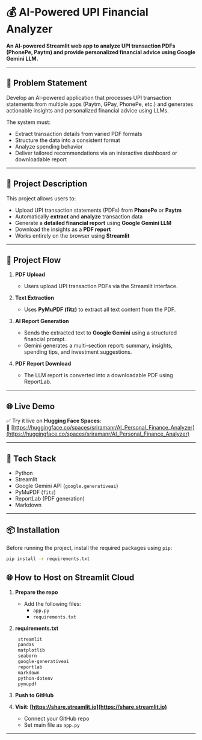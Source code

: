 # 💰 AI-Powered UPI Financial Analyzer

**An AI-powered Streamlit web app to analyze UPI transaction PDFs (PhonePe, Paytm) and provide personalized financial advice using Google Gemini LLM.**

---

## 🧾 Problem Statement

Develop an AI-powered application that processes UPI transaction statements from multiple apps (Paytm, GPay, PhonePe, etc.) and generates actionable insights and personalized financial advice using LLMs.

The system must:
- Extract transaction details from varied PDF formats
- Structure the data into a consistent format
- Analyze spending behavior
- Deliver tailored recommendations via an interactive dashboard or downloadable report

---

## 📌 Project Description

This project allows users to:
- Upload UPI transaction statements (PDFs) from **PhonePe** or **Paytm**
- Automatically **extract** and **analyze** transaction data
- Generate a **detailed financial report** using **Google Gemini LLM**
- Download the insights as a **PDF report**
- Works entirely on the browser using **Streamlit**

---

## 🚀 Project Flow

1. **PDF Upload**
   - Users upload UPI transaction PDFs via the Streamlit interface.

2. **Text Extraction**
   - Uses **PyMuPDF (fitz)** to extract all text content from the PDF.

3. **AI Report Generation**
   - Sends the extracted text to **Google Gemini** using a structured financial prompt.
   - Gemini generates a multi-section report: summary, insights, spending tips, and investment suggestions.

4. **PDF Report Download**
   - The LLM report is converted into a downloadable PDF using ReportLab.

---

## 🌐 Live Demo

✅ Try it live on **Hugging Face Spaces**:  
🔗 [https://huggingface.co/spaces/sriramanr/AI_Personal_Finance_Analyzer](https://huggingface.co/spaces/sriramanr/AI_Personal_Finance_Analyzer)

---

## 🧪 Tech Stack

- Python
- Streamlit
- Google Gemini API (`google.generativeai`)
- PyMuPDF (`fitz`)
- ReportLab (PDF generation)
- Markdown

---

## 📦 Installation

Before running the project, install the required packages using `pip`:

```bash
pip install -r requirements.txt
```
## 🌐 How to Host on Streamlit Cloud

1. **Prepare the repo**
   - Add the following files:
     - `app.py`
     - `requirements.txt`

2. **requirements.txt**
   ```txt
    streamlit
    pandas
    matplotlib
    seaborn
    google-generativeai
    reportlab
    markdown
    python-dotenv
    pymupdf
   ```

3. **Push to GitHub**

4. **Visit: [https://share.streamlit.io](https://share.streamlit.io)**
   - Connect your GitHub repo
   - Set main file as `app.py`

---
